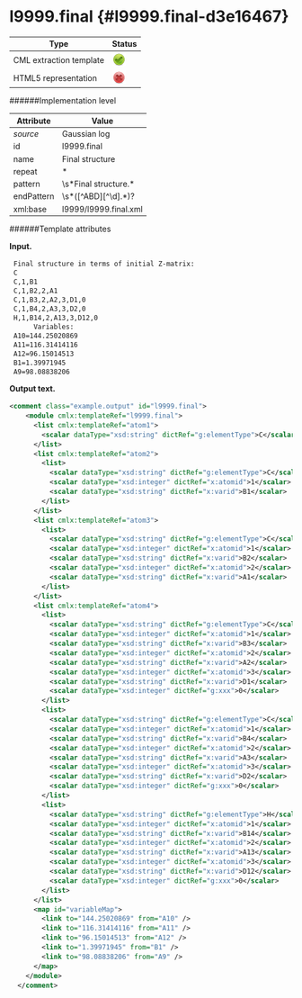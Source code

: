 # l9999.final {#l9999.final-d3e16467}


| Type                                                                                                                                                | Status                                                                                                                                              |
|----|----|
| CML extraction template                                                                                                                             | ![](/imgs/Total.png)                                                                                                                                |
| HTML5 representation                                                                                                                                | ![](/imgs/None.png)                                                                                                                                 |

######Implementation level

| Attribute                                                                                                                                           | Value                                                                                                                                               |
|----|----|
| *source*                                                                                                                                            | Gaussian log                                                                                                                                        |
| id                                                                                                                                                  | l9999.final                                                                                                                                         |
| name                                                                                                                                                | Final structure                                                                                                                                     |
| repeat                                                                                                                                              | \*                                                                                                                                                  |
| pattern                                                                                                                                             | \\s\*Final structure.\*                                                                                                                             |
| endPattern                                                                                                                                          | \\s\*(\[\^ABD\]\[\^\\d\].\*)?                                                                                                                       |
| xml:base                                                                                                                                            | l9999/l9999.final.xml                                                                                                                               |

######Template attributes

**Input.**

     Final structure in terms of initial Z-matrix:
     C
     C,1,B1
     C,1,B2,2,A1
     C,1,B3,2,A2,3,D1,0
     C,1,B4,2,A3,3,D2,0
     H,1,B14,2,A13,3,D12,0
          Variables:
     A10=144.25020869
     A11=116.31414116
     A12=96.15014513
     B1=1.39971945
     A9=98.08838206
      

**Output text.**

```xml
<comment class="example.output" id="l9999.final">
    <module cmlx:templateRef="l9999.final">
      <list cmlx:templateRef="atom1">
        <scalar dataType="xsd:string" dictRef="g:elementType">C</scalar>
      </list>
      <list cmlx:templateRef="atom2">
        <list>
          <scalar dataType="xsd:string" dictRef="g:elementType">C</scalar>
          <scalar dataType="xsd:integer" dictRef="x:atomid">1</scalar>
          <scalar dataType="xsd:string" dictRef="x:varid">B1</scalar>
        </list>
      </list>
      <list cmlx:templateRef="atom3">
        <list>
          <scalar dataType="xsd:string" dictRef="g:elementType">C</scalar>
          <scalar dataType="xsd:integer" dictRef="x:atomid">1</scalar>
          <scalar dataType="xsd:string" dictRef="x:varid">B2</scalar>
          <scalar dataType="xsd:integer" dictRef="x:atomid">2</scalar>
          <scalar dataType="xsd:string" dictRef="x:varid">A1</scalar>
        </list>
      </list>
      <list cmlx:templateRef="atom4">
        <list>
          <scalar dataType="xsd:string" dictRef="g:elementType">C</scalar>
          <scalar dataType="xsd:integer" dictRef="x:atomid">1</scalar>
          <scalar dataType="xsd:string" dictRef="x:varid">B3</scalar>
          <scalar dataType="xsd:integer" dictRef="x:atomid">2</scalar>
          <scalar dataType="xsd:string" dictRef="x:varid">A2</scalar>
          <scalar dataType="xsd:integer" dictRef="x:atomid">3</scalar>
          <scalar dataType="xsd:string" dictRef="x:varid">D1</scalar>
          <scalar dataType="xsd:integer" dictRef="g:xxx">0</scalar>
        </list>
        <list>
          <scalar dataType="xsd:string" dictRef="g:elementType">C</scalar>
          <scalar dataType="xsd:integer" dictRef="x:atomid">1</scalar>
          <scalar dataType="xsd:string" dictRef="x:varid">B4</scalar>
          <scalar dataType="xsd:integer" dictRef="x:atomid">2</scalar>
          <scalar dataType="xsd:string" dictRef="x:varid">A3</scalar>
          <scalar dataType="xsd:integer" dictRef="x:atomid">3</scalar>
          <scalar dataType="xsd:string" dictRef="x:varid">D2</scalar>
          <scalar dataType="xsd:integer" dictRef="g:xxx">0</scalar>
        </list>
        <list>
          <scalar dataType="xsd:string" dictRef="g:elementType">H</scalar>
          <scalar dataType="xsd:integer" dictRef="x:atomid">1</scalar>
          <scalar dataType="xsd:string" dictRef="x:varid">B14</scalar>
          <scalar dataType="xsd:integer" dictRef="x:atomid">2</scalar>
          <scalar dataType="xsd:string" dictRef="x:varid">A13</scalar>
          <scalar dataType="xsd:integer" dictRef="x:atomid">3</scalar>
          <scalar dataType="xsd:string" dictRef="x:varid">D12</scalar>
          <scalar dataType="xsd:integer" dictRef="g:xxx">0</scalar>
        </list>
      </list>
      <map id="variableMap">
        <link to="144.25020869" from="A10" />
        <link to="116.31414116" from="A11" />
        <link to="96.15014513" from="A12" />
        <link to="1.39971945" from="B1" />
        <link to="98.08838206" from="A9" />
      </map>
    </module>
  </comment>
```
